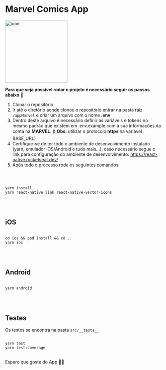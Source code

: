 # Marvel Comics App

<img src="https://i.ibb.co/wd9nhhp/icon.png" alt="icon" border="0" height="200px"></a>


<strong>Para que seja possível rodar o projeto é necessário seguir os passos abaixo  🚀</strong>

1. Clonar o repositório.
2. Ir até o diretório aonde clonou o repositório entrar na pasta raiz `/appMarvel` e criar um arquivo com o nome **.env**
3. Dentro deste arquivo é necessário definir as variáveis e tokens no mesmo padrão que existem em .env.example com a sua informações da conta na **MARVEL**. (❗ **Obs:** utilizar o protocolo **https** na variável BASE_URL)
4. Certifique-se de ter todo o ambiente de desenvolvimento instalado (yarn, emulador iOS/Android e tudo mais...), caso necessário segue o link para configuração do ambiente de desenvolvimento: <a style="color:#7e46c3; font-weight:500">https://react-native.rocketseat.dev/</a>
4. Após todo o processo rode os seguintes comandos:

<br />

<pre>
<code>
yarn install
yarn react-native link react-native-vector-icons
</code>
</pre>

<br />

## <b>iOS</b>
<pre>
<code>
cd ios && pod install && cd ..
yarn ios
</code>
</pre>

<br />

## <b>Android</b>
<pre>
<code>
yarn android
</code>
</pre>


<br />

## <b>Testes</b>
Os testes se encontra na pasta `src/__tests__`

<pre>
<code>
yarn test
yarn test:coverage
</code>
</pre>

Espero que goste do App 🥷🏼
